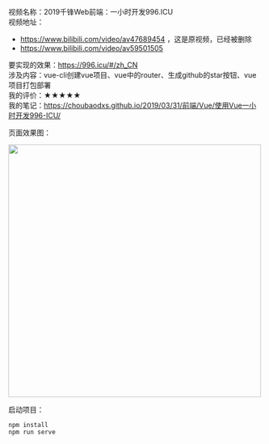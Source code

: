 视频名称：2019千锋Web前端：一小时开发996.ICU  
视频地址：
- https://www.bilibili.com/video/av47689454 ，这是原视频，已经被删除
- https://www.bilibili.com/video/av59501505

要实现的效果：https://996.icu/#/zh_CN  
涉及内容：vue-cli创建vue项目、vue中的router、生成github的star按钮、vue项目打包部署  
我的评价：★★★★★  
我的笔记：https://choubaodxs.github.io/2019/03/31/前端/Vue/使用Vue一小时开发996-ICU/  

页面效果图：
<div algin="center"><img width="500" src="https://choubaodxs.github.io/2019/03/31/前端/Vue/使用Vue一小时开发996-ICU/996icu.jpg"></div>

启动项目：
```shell
npm install
npm run serve
```
